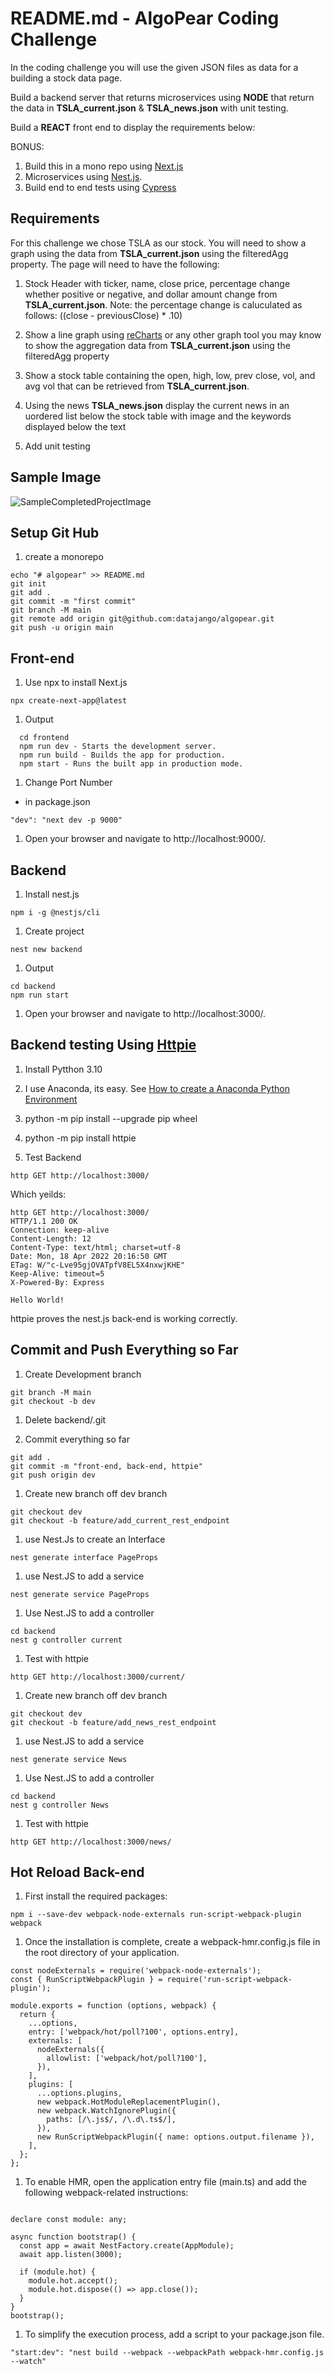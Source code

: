 # README.md - AlgoPear Coding Challenge

In the coding challenge you will use the given JSON files as data for a building a stock data page.  

Build a backend server that returns microservices using **NODE** that return the data in **TSLA_current.json** & **TSLA_news.json** with unit testing.

Build a **REACT** front end to display the requirements below:

BONUS:  
1. Build this in a mono repo using [Next.js](https://nextjs.org/)
1. Microservices using [Nest.js](https://docs.nestjs.com/microservices/basics).
1. Build end to end tests using [Cypress](https://docs.cypress.io/guides/getting-started/installing-cypress)

## Requirements

For this challenge we chose TSLA as our stock.  You will need to show a graph using the data from **TSLA_current.json** using the filteredAgg property.  The page will need to have the following:

1. Stock Header with ticker, name, close price, percentage change whether positive or negative, and dollar amount change from **TSLA_current.json**.  Note: the percentage change is caluculated as follows: ((close - previousClose) * .10)

2.  Show a line graph using [reCharts](https://recharts.org/en-US/) or any other graph tool you may know to show the aggregation data from **TSLA_current.json** using the filteredAgg property

3.  Show a stock table containing the open, high, low, prev close, vol, and avg vol that can be retrieved from **TSLA_current.json**.

4. Using the news **TSLA_news.json** display the current news in an uordered list below the stock table with image and the keywords displayed below the text

5.  Add unit testing

## Sample Image
![SampleCompletedProjectImage](SampleImage.png)


## Setup Git Hub

1. create a monorepo

```
echo "# algopear" >> README.md
git init
git add .
git commit -m "first commit"
git branch -M main
git remote add origin git@github.com:datajango/algopear.git
git push -u origin main
```

## Front-end

1. Use npx to install Next.js

```
npx create-next-app@latest
```

1. Output 

```
  cd frontend
  npm run dev - Starts the development server.
  npm run build - Builds the app for production.
  npm start - Runs the built app in production mode.
```

1. Change Port Number 

- in package.json

```
"dev": "next dev -p 9000"
```

1. Open your browser and navigate to http://localhost:9000/.

## Backend

1. Install nest.js

```
npm i -g @nestjs/cli
```

1. Create project

```
nest new backend
```

1. Output

```
cd backend
npm run start
```

1. Open your browser and navigate to http://localhost:3000/.

##  Backend testing Using [Httpie](https://httpie.io/docs/cli)

1. Install Pytthon 3.10

1. I use Anaconda, its easy. See [How to create a Anaconda Python Environment](https://github.com/datajango/Home#how-to-create-a-anaconda-python-environment)

1. python -m pip install --upgrade pip wheel

1. python -m pip install httpie

1. Test Backend

```
http GET http://localhost:3000/
```

Which yeilds:

```
http GET http://localhost:3000/
HTTP/1.1 200 OK
Connection: keep-alive
Content-Length: 12
Content-Type: text/html; charset=utf-8
Date: Mon, 18 Apr 2022 20:16:50 GMT
ETag: W/"c-Lve95gjOVATpfV8EL5X4nxwjKHE"
Keep-Alive: timeout=5
X-Powered-By: Express

Hello World!
```

httpie proves the nest.js back-end is working correctly.

## Commit and Push Everything so Far

1. Create Development branch

```
git branch -M main
git checkout -b dev
```

1. Delete backend/.git

1. Commit everything so far

```
git add .
git commit -m "front-end, back-end, httpie"
git push origin dev
```

1. Create new branch off dev branch

```
git checkout dev
git checkout -b feature/add_current_rest_endpoint
```

1. use Nest.Js to create an Interface 

```
nest generate interface PageProps
```

1. use Nest.JS to add a service

```
nest generate service PageProps
```

1. Use Nest.JS to add a controller

```
cd backend
nest g controller current
```

1. Test with httpie

```
http GET http://localhost:3000/current/
```


1. Create new branch off dev branch

```
git checkout dev
git checkout -b feature/add_news_rest_endpoint
```

1. use Nest.JS to add a service

```
nest generate service News
```

1. Use Nest.JS to add a controller

```
cd backend
nest g controller News
```

1. Test with httpie

```
http GET http://localhost:3000/news/
```

## Hot Reload Back-end

1. First install the required packages:

```
npm i --save-dev webpack-node-externals run-script-webpack-plugin webpack
```

1. Once the installation is complete, create a webpack-hmr.config.js file in the root directory of your application.

```
const nodeExternals = require('webpack-node-externals');
const { RunScriptWebpackPlugin } = require('run-script-webpack-plugin');

module.exports = function (options, webpack) {
  return {
    ...options,
    entry: ['webpack/hot/poll?100', options.entry],
    externals: [
      nodeExternals({
        allowlist: ['webpack/hot/poll?100'],
      }),
    ],
    plugins: [
      ...options.plugins,
      new webpack.HotModuleReplacementPlugin(),
      new webpack.WatchIgnorePlugin({
        paths: [/\.js$/, /\.d\.ts$/],
      }),
      new RunScriptWebpackPlugin({ name: options.output.filename }),
    ],
  };
};
```

1. To enable HMR, open the application entry file (main.ts) and add the following webpack-related instructions:

```

declare const module: any;

async function bootstrap() {
  const app = await NestFactory.create(AppModule);
  await app.listen(3000);

  if (module.hot) {
    module.hot.accept();
    module.hot.dispose(() => app.close());
  }
}
bootstrap();
```

1. To simplify the execution process, add a script to your package.json file.

```
"start:dev": "nest build --webpack --webpackPath webpack-hmr.config.js --watch"
```





